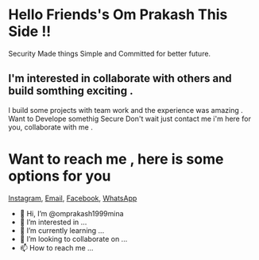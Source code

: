 # Hello Friends's Om Prakash This Side !!
Security Made things Simple and Committed for better future.  
## I'm interested in collaborate with others and build somthing exciting .
I build some projects with team work and the experience was amazing . Want to  Develope somethig Secure Don't wait just contact me i'm here for you, collaborate with me . 
# Want to reach me , here is some options for you 
[Instagram](https://www.instagram.com/royal_iitian_06/), [Email](op1999mina@gmail.com), [Facebook](https://www.facebook.com/profile.php?id=100015261882314), [WhatsApp](https://wa.me/8955616391 )



- 👋 Hi, I’m @omprakash1999mina
- 👀 I’m interested in ...
- 🌱 I’m currently learning ...
- 💞️ I’m looking to collaborate on ...
- 📫 How to reach me ...

<!---
omprakash1999mina/omprakash1999mina is a ✨ special ✨ repository because its `README.md` (this file) appears on your GitHub profile.
You can click the Preview link to take a look at your changes.
--->

